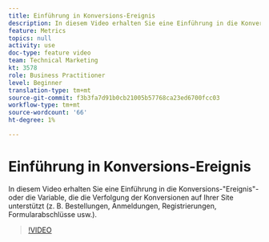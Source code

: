 ```yaml
---
title: Einführung in Konversions-Ereignis
description: In diesem Video erhalten Sie eine Einführung in die Konversions-"Ereignis"- oder die Variable, die die Verfolgung der Konversionen auf Ihrer Site unterstützt (z. B. Bestellungen, Anmeldungen, Registrierungen, Formularabschlüsse usw.).
feature: Metrics
topics: null
activity: use
doc-type: feature video
team: Technical Marketing
kt: 3578
role: Business Practitioner
level: Beginner
translation-type: tm+mt
source-git-commit: f3b3fa7d91b0cb21005b57768ca23ed6700fcc03
workflow-type: tm+mt
source-wordcount: '66'
ht-degree: 1%

---
```



# Einführung in Konversions-Ereignis

In diesem Video erhalten Sie eine Einführung in die Konversions-&quot;Ereignis&quot;- oder die Variable, die die Verfolgung der Konversionen auf Ihrer Site unterstützt (z. B. Bestellungen, Anmeldungen, Registrierungen, Formularabschlüsse usw.).

>[!VIDEO](https://video.tv.adobe.com/v/28764/?quality=12)
